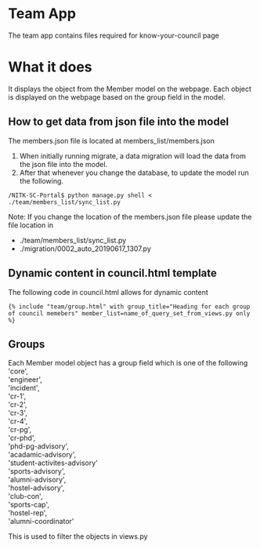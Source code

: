 # Team App

The team app contains files required for know-your-council page

# What it does

It displays the object from the Member model on the webpage.
Each object is displayed on the webpage based on the group field in the model.

## How to get data from json file into the model

The members.json file is located at members_list/members.json

1. When initially running migrate, a data migration will load the data from the json file into the model.
2. After that whenever you change the database, to update the model run the following.
```console
/NITK-SC-Portal$ python manage.py shell < ./team/members_list/sync_list.py 
```
Note: If you change the location of the members.json file please update the file location in
* ./team/members_list/sync_list.py 
* ./migration/0002_auto_20190617_1307.py

## Dynamic content in council.html template

The following code in council.html allows for dynamic content
```django
{% include "team/group.html" with group_title="Heading for each group of council memebers" member_list=name_of_query_set_from_views.py only %}
```
## Groups

Each Member model object has a group field which is one of the following
'core',  
'engineer',  
'incident',  
'cr-1',  
'cr-2',  
'cr-3',  
'cr-4',  
'cr-pg',  
'cr-phd',  
'phd-pg-advisory',  
'acadamic-advisory',  
'student-activites-advisory'  
'sports-advisory',  
'alumni-advisory',  
'hostel-advisory',  
'club-con',  
'sports-cap',  
'hostel-rep',  
'alumni-coordinator'

This is used to filter the objects in views.py
